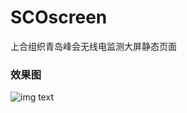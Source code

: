 # SCOscreen
上合组织青岛峰会无线电监测大屏静态页面

### 效果图
![img text](https://github.com/sharpAll/SCOscreen/blob/master/img-git/1.png)